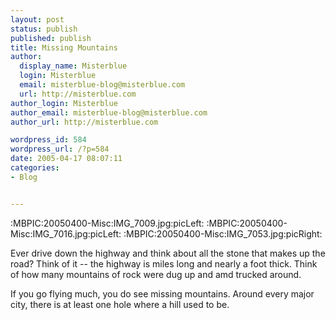 ```yaml
---
layout: post
status: publish
published: publish
title: Missing Mountains
author:
  display_name: Misterblue
  login: Misterblue
  email: misterblue-blog@misterblue.com
  url: http://misterblue.com
author_login: Misterblue
author_email: misterblue-blog@misterblue.com
author_url: http://misterblue.com

wordpress_id: 584
wordpress_url: /?p=584
date: 2005-04-17 08:07:11
categories:
- Blog


---
```

:MBPIC:20050400-Misc:IMG_7009.jpg:picLeft:
:MBPIC:20050400-Misc:IMG_7016.jpg:picLeft:
:MBPIC:20050400-Misc:IMG_7053.jpg:picRight:
<p>
    Ever drive down the highway and think about all the
    stone that makes up the road?
    Think of it -- the highway is miles long and nearly
    a foot thick.
    Think of how many mountains of rock were dug up and
    amd trucked around.
</p>
<p>
    If you go flying much, you do see missing mountains.
    Around every major city, there is at least one
    hole where a hill used to be.
</p>

